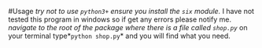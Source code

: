 #Usage
*try not to use ```python3+```*
*ensure you install the ```six``` module.*
I have not tested this program in windows so if get any errors please notify me.
*navigate to the root of the package where there is a file called ```shop.py```*
on your terminal type*```python shop.py```* and you will find what you need.
